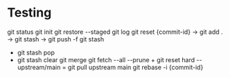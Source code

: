 # Testing
git status
git init 
git restore --staged 
git log 
git reset {commit-id} -> git add . -> git stash -> git push -f
git stash 
 - git stash pop 
 - git stash clear 
git merge 
git fetch --all --prune + git reset hard --upstream/main = git pull upstream main
git rebase -i {commit-id} 
